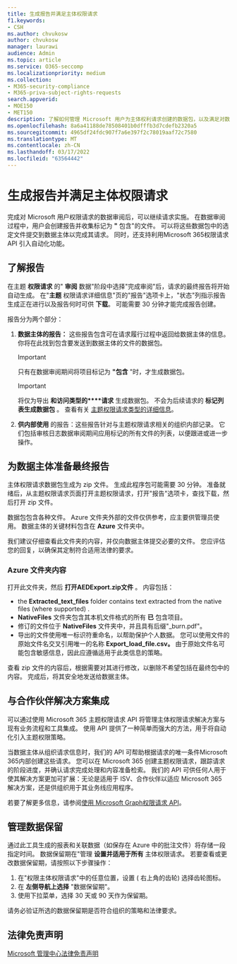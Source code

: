 ```yaml
---
title: 生成报告并满足主体权限请求
f1.keywords:
- CSH
ms.author: chvukosw
author: chvukosw
manager: laurawi
audience: Admin
ms.topic: article
ms.service: O365-seccomp
ms.localizationpriority: medium
ms.collection:
- M365-security-compliance
- M365-priva-subject-rights-requests
search.appverid:
- MOE150
- MET150
description: 了解如何管理 Microsoft 用户为主体权利请求创建的数据包，以及满足对数据主体的请求。
ms.openlocfilehash: 8a6a41188de78508401b0dfffb3d7cdefb2320a5
ms.sourcegitcommit: 4965df24fdc907f7a6e397f2c78019aaf72c7580
ms.translationtype: MT
ms.contentlocale: zh-CN
ms.lasthandoff: 03/17/2022
ms.locfileid: "63564442"
---
```

# <a name="generate-reports-and-fulfill-a-subject-rights-request"></a>生成报告并满足主体权限请求

完成对 Microsoft 用户权限请求的数据审阅后，可以继续请求实施。 在数据审阅过程中，用户会创建报告并收集标记为 **"** 包含"的文件。 可以将这些数据包中的选定文件提交到数据主体以完成其请求。 同时，还支持利用Microsoft 365权限请求 API 引入自动化功能。

## <a name="understanding-reports"></a>了解报告

在主题 **权限请求** 的" **审阅** 数据"阶段中选择"完成审阅"后，请求的最终报告将开始自动生成。 在"**主题** 权限请求详细信息"页的"报告"选项卡上，"状态"列指示报告生成正在进行以及报告何时可供 **下载**。 可能需要 30 分钟才能完成报告创建。

报告分为两个部分：
1. **数据主体的报告：** 这些报告包含可在请求履行过程中返回给数据主体的信息。 你将在此找到包含要发送到数据主体的文件的数据包。
   > [!IMPORTANT]
   > 只有在数据审阅期间将项目标记为 **"包含** "时，才生成数据包。

   > [!IMPORTANT]
   > 将仅为导出 **和访问类型的****请求** 生成数据包。 不会为后续请求的 **标记列表生成数据包** 。 查看有关 [主题权限请求类型的详细信息](subject-rights-requests-create.md#use-the-subject-rights-request-creation-wizard)。

2. **供内部使用** 的报告：这些报告针对与主题权限请求相关的组织内部记录。 它们包括审核日志数据审阅期间应用标记的所有文件的列表，以便跟进或进一步操作。

## <a name="prepare-final-reports-for-the-data-subject"></a>为数据主体准备最终报告

主体权限请求数据包生成为 zip 文件。 生成此程序包可能需要 30 分钟。 准备就绪后，从主题权限请求页面打开主题权限请求，打开"报告"选项卡，查找下载，然后打开 zip 文件。

数据包包含各种文件。 Azure 文件夹外部的文件仅供参考，应主要供管理员使用。 数据主体的关键材料包含在 **Azure** 文件夹中。

我们建议仔细查看此文件夹的内容，并仅向数据主体提交必要的文件。 您应评估您的回复，以确保其定制符合适用法律的要求。

### <a name="azure-folder-contents"></a>Azure 文件夹内容

打开此文件夹，然后 **打开AEDExport.zip文件** 。 内容包括：

- the **Extracted_text_files** folder contains text extracted from the native files (where supported) .
- **NativeFiles** 文件夹包含其本机文件格式的所有 **已** 包含项目。
- 修订的文件位于 **NativeFiles** 文件夹中，并且具有后缀"_burn.pdf"。
- 导出的文件使用唯一标识符重命名，以帮助保护个人数据。 您可以使用文件的原始文件名交叉引用唯一的名称 **Export_load_file.csv。** 由于原始文件名可能包含敏感信息，因此应遵循适用于此类信息的策略。

查看 zip 文件的内容后，根据需要对其进行修改，以删除不希望包括在最终包中的内容。 完成后，将其安全地发送给数据主体。

## <a name="integrate-with-partner-solutions"></a>与合作伙伴解决方案集成

可以通过使用 Microsoft 365 主题权限请求 API 将管理主体权限请求解决方案与现有业务流程和工具集成。 使用 API 提供了一种简单而强大的方法，用于将自动化引入主题权限策略。

当数据主体从组织请求信息时，我们的 API 可帮助根据请求的唯一条件Microsoft 365内部创建这些请求。 您可以在 Microsoft 365 创建主题权限请求，跟踪请求的阶段进度，并确认请求完成处理和内容准备检索。 我们的 API 可供任何人用于使其解决方案更加可扩展：无论是适用于 ISV、合作伙伴以适应 Microsoft 365 解决方案，还是供组织用于其业务线应用程序。

若要了解更多信息，请参阅[使用 Microsoft Graph权限请求 API](/graph/api/resources/subjectrightsrequest-subjectrightsrequestapioverview)。

## <a name="manage-data-retention"></a>管理数据保留

通过此工具生成的报表和关联数据（如保存在 Azure 中的批注文件）将存储一段指定时间。 数据保留期在"管理 **设置并适用于所有** 主体权限请求。 若要查看或更改数据保留期，请按照以下步骤操作：

1. 在"权限主体权限请求"中的任意位置，设置 ( 右上角的齿轮) 选择齿轮图标。
2. 在 **左侧导航上选择** "数据保留期"。
3. 使用下拉菜单，选择 30 天或 90 天作为保留期。

请务必验证所选的数据保留期是否符合组织的策略和法律要求。

## <a name="legal-disclaimer"></a>法律免责声明

[Microsoft 管理中心法律免责声明](priva-disclaimer.md)
